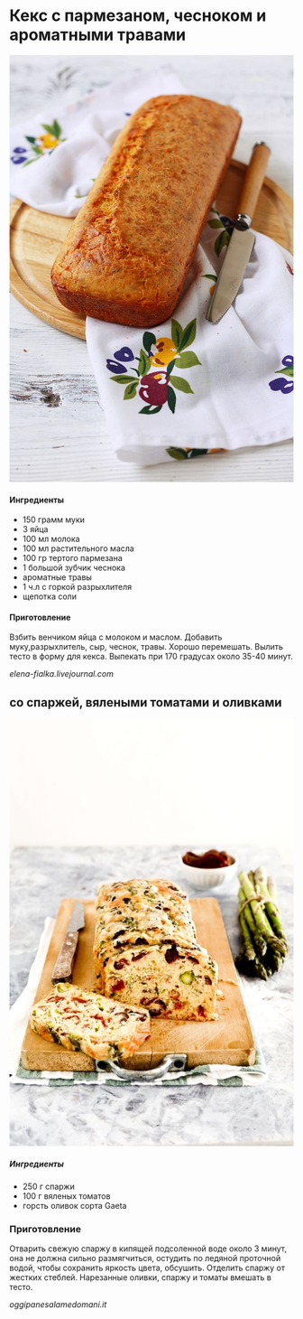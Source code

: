 # Кекс с пармезаном, чесноком и ароматными травами

![Кекс с пармезаном, чесноком и ароматными травами](../../pics/fd816281592a8299c4a979c3a791c7fb.jpg)

#### Ингредиенты

* 150 грамм муки
* 3 яйца
* 100 мл молока
* 100 мл растительного масла
* 100 гр тертого пармезана
* 1 большой зубчик чеснока
* ароматные травы
* 1 ч.л с горкой разрыхлителя
* щепотка соли

#### Приготовление

Взбить венчиком яйца с молоком и маслом. Добавить муку,разрыхлитель, сыр, чеснок, травы. Хорошо перемешать. Вылить тесто в форму для кекса. Выпекать при 170 градусах около 35-40 минут.

*elena-fialka.livejournal.com*

## со спаржей, вялеными томатами и оливками

![со спаржей, вялеными томатами и оливками](../../pics/9e16f66fcdbf9b510ffa32e3925e7882.jpg)

##### Ингредиенты

* 250 г спаржи
* 100 г вяленых томатов
* горсть оливок сорта Gaeta

### Приготовление

Отварить свежую спаржу в кипящей подсоленной воде около 3 минут, она не должна сильно размягчиться, остудить по ледяной проточной водой, чтобы сохранить яркость цвета, обсушить. Отделить спаржу от жестких стеблей. Нарезанные оливки, спаржу и томаты вмешать в тесто.

*oggipanesalamedomani.it*
